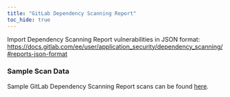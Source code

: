 ```yaml
---
title: "GitLab Dependency Scanning Report"
toc_hide: true
---
```

Import Dependency Scanning Report vulnerabilities in JSON format: https://docs.gitlab.com/ee/user/application_security/dependency_scanning/#reports-json-format

### Sample Scan Data
Sample GitLab Dependency Scanning Report scans can be found [here](https://github.com/DefectDojo/django-DefectDojo/tree/master/unittests/scans/gitlab_dep_scan).
